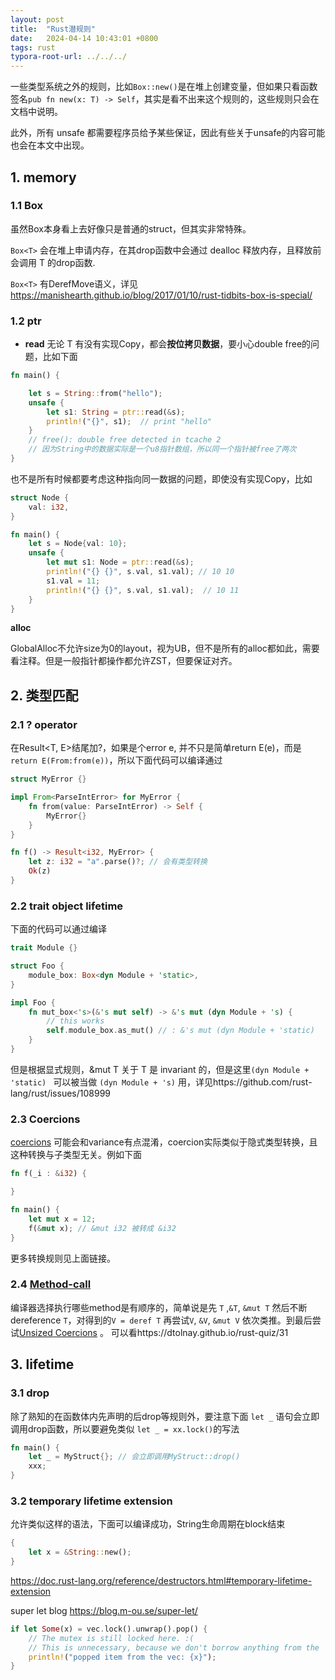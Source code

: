 ```yaml
---
layout: post
title:  "Rust潜规则"
date:   2024-04-14 10:43:01 +0800
tags: rust
typora-root-url: ../../../
---
```




一些类型系统之外的规则，比如```Box::new()```是在堆上创建变量，但如果只看函数签名```pub fn new(x: T) -> Self```，其实是看不出来这个规则的，这些规则只会在文档中说明。

此外，所有 unsafe 都需要程序员给予某些保证，因此有些关于unsafe的内容可能也会在本文中出现。

## 1. memory

### 1.1 Box

虽然Box本身看上去好像只是普通的struct，但其实非常特殊。

```Box<T>``` 会在堆上申请内存，在其drop函数中会通过 dealloc 释放内存，且释放前会调用 T 的drop函数. 

```Box<T>``` 有DerefMove语义，详见 https://manishearth.github.io/blog/2017/01/10/rust-tidbits-box-is-special/

### 1.2 ptr

* **read** 无论 T 有没有实现Copy，都会**按位拷贝数据**，要小心double free的问题，比如下面

```rust
fn main() {

    let s = String::from("hello");
    unsafe {
        let s1: String = ptr::read(&s);
        println!("{}", s1);  // print "hello"
    }
    // free(): double free detected in tcache 2 
    // 因为String中的数据实际是一个u8指针数组，所以同一个指针被free了两次 
}
```

也不是所有时候都要考虑这种指向同一数据的问题，即使没有实现Copy，比如

```rust
struct Node {
    val: i32,
}

fn main() {
    let s = Node{val: 10};
    unsafe {
        let mut s1: Node = ptr::read(&s);
        println!("{} {}", s.val, s1.val); // 10 10
        s1.val = 11;
        println!("{} {}", s.val, s1.val);  // 10 11
    }
}
```



**alloc**

GlobalAlloc不允许size为0的layout，视为UB，但不是所有的alloc都如此，需要看注释。但是一般指针都操作都允许ZST，但要保证对齐。

## 2. 类型匹配

### 2.1 ? operator

在Result<T, E>结尾加?，如果是个error e, 并不只是简单return E(e)，而是```return E(From:from(e))```，所以下面代码可以编译通过

```rust
struct MyError {}

impl From<ParseIntError> for MyError {
    fn from(value: ParseIntError) -> Self {
        MyError{}
    }
}

fn f() -> Result<i32, MyError> {
    let z: i32 = "a".parse()?; // 会有类型转换
    Ok(z)
}
```

### 2.2 trait object lifetime

下面的代码可以通过编译

```rust
trait Module {}

struct Foo {
    module_box: Box<dyn Module + 'static>,
}

impl Foo {
    fn mut_box<'s>(&'s mut self) -> &'s mut (dyn Module + 's) {
        // this works
        self.module_box.as_mut() // : &'s mut (dyn Module + 'static)
    }
}
```

但是根据显式规则，&mut T 关于 T 是 invariant 的，但是这里```(dyn Module + 'static) ``` 可以被当做 ```(dyn Module + 's)``` 用，详见https://github.com/rust-lang/rust/issues/108999

### 2.3 Coercions

[coercions](https://doc.rust-lang.org/reference/type-coercions.html#type-coercions) 可能会和variance有点混淆，coercion实际类似于隐式类型转换，且这种转换与子类型无关。例如下面

```rust
fn f(_i : &i32) {

}

fn main() {
    let mut x = 12;
    f(&mut x); // &mut i32 被转成 &i32
}
```

更多转换规则见上面链接。

### 2.4 [Method-call](https://doc.rust-lang.org/reference/expressions/method-call-expr.html#method-call-expressions)

编译器选择执行哪些method是有顺序的，简单说是先 ```T``` ,```&T```,  ```&mut T``` 然后不断dereference ```T```，对得到的```V = deref T``` 再尝试```V```, ```&V```, ```&mut V``` 依次类推。到最后尝试[Unsized Coercions](https://doc.rust-lang.org/reference/type-coercions.html#unsized-coercions) 。 可以看https://dtolnay.github.io/rust-quiz/31

## 3. lifetime

### 3.1 drop

除了熟知的在函数体内先声明的后drop等规则外，要注意下面 ```let _``` 语句会立即调用drop函数，所以要避免类似 ```let _ = xx.lock()```的写法

```rust
fn main() {
	let _ = MyStruct{}; // 会立即调用MyStruct::drop()
	xxx;
}
```

### 3.2 temporary lifetime extension

允许类似这样的语法，下面可以编译成功，String生命周期在block结束

```rust
{
    let x = &String::new();
}
```

https://doc.rust-lang.org/reference/destructors.html#temporary-lifetime-extension

super let blog https://blog.m-ou.se/super-let/

```rust
if let Some(x) = vec.lock().unwrap().pop() {
    // The mutex is still locked here. :(
    // This is unnecessary, because we don't borrow anything from the `Vec`. (`x` is a `T`)
    println!("popped item from the vec: {x}");
}
```





